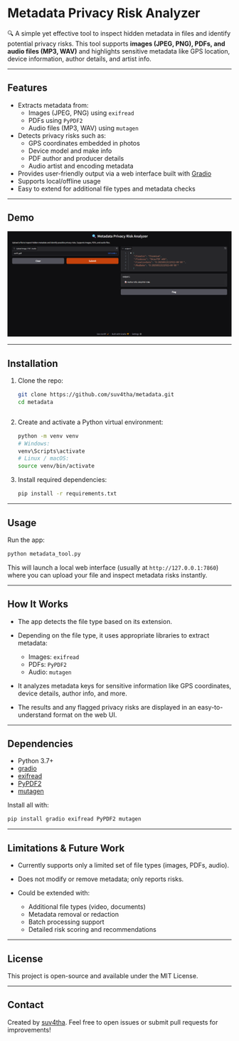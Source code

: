 
# Metadata Privacy Risk Analyzer

🔍 A simple yet effective tool to inspect hidden metadata in files and identify potential privacy risks. This tool supports **images (JPEG, PNG), PDFs, and audio files (MP3, WAV)** and highlights sensitive metadata like GPS location, device information, author details, and artist info.

---

## Features

- Extracts metadata from:
  - Images (JPEG, PNG) using `exifread`
  - PDFs using `PyPDF2`
  - Audio files (MP3, WAV) using `mutagen`
- Detects privacy risks such as:
  - GPS coordinates embedded in photos
  - Device model and make info
  - PDF author and producer details
  - Audio artist and encoding metadata
- Provides user-friendly output via a web interface built with [Gradio](https://gradio.app/)
- Supports local/offline usage
- Easy to extend for additional file types and metadata checks

---

## Demo

![Demo Screenshot](./demo_screenshot.png)

---

## Installation

1. Clone the repo:

   ```bash
   git clone https://github.com/suv4tha/metadata.git
   cd metadata
````
````
2. Create and activate a Python virtual environment:

   ```bash
   python -m venv venv
   # Windows:
   venv\Scripts\activate
   # Linux / macOS:
   source venv/bin/activate
   ```

3. Install required dependencies:

   ```bash
   pip install -r requirements.txt
   ```

---

## Usage

Run the app:

```bash
python metadata_tool.py
```

This will launch a local web interface (usually at `http://127.0.0.1:7860`) where you can upload your file and inspect metadata risks instantly.

---

## How It Works

* The app detects the file type based on its extension.
* Depending on the file type, it uses appropriate libraries to extract metadata:

  * Images: `exifread`
  * PDFs: `PyPDF2`
  * Audio: `mutagen`
* It analyzes metadata keys for sensitive information like GPS coordinates, device details, author info, and more.
* The results and any flagged privacy risks are displayed in an easy-to-understand format on the web UI.

---

## Dependencies

* Python 3.7+
* [gradio](https://gradio.app/)
* [exifread](https://pypi.org/project/ExifRead/)
* [PyPDF2](https://pypi.org/project/PyPDF2/)
* [mutagen](https://pypi.org/project/mutagen/)

Install all with:

```bash
pip install gradio exifread PyPDF2 mutagen
```

---

## Limitations & Future Work

* Currently supports only a limited set of file types (images, PDFs, audio).
* Does not modify or remove metadata; only reports risks.
* Could be extended with:

  * Additional file types (video, documents)
  * Metadata removal or redaction
  * Batch processing support
  * Detailed risk scoring and recommendations

---

## License

This project is open-source and available under the MIT License.

---

## Contact

Created by [suv4tha](https://github.com/suv4tha).
Feel free to open issues or submit pull requests for improvements!

```

